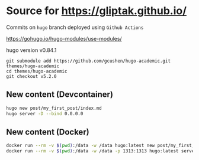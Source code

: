 # Source for https://gliptak.github.io/

Commits on ```hugo``` branch deployed using ```Github Actions```

https://gohugo.io/hugo-modules/use-modules/

hugo version v0.84.1

```
git submodule add https://github.com/gcushen/hugo-academic.git themes/hugo-academic
cd themes/hugo-academic
git checkout v5.2.0
```

## New content (Devcontainer)

```sh
hugo new post/my_first_post/index.md
hugo server -D --bind 0.0.0.0
```

## New content (Docker)

```sh
docker run --rm -v $(pwd):/data -w /data hugo:latest new post/my_first_post/index.md
docker run --rm -v $(pwd):/data -w /data -p 1313:1313 hugo:latest server -D --bind 0.0.0.0
```